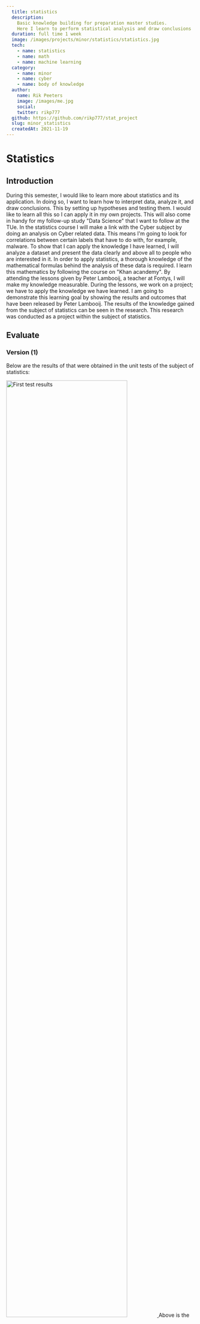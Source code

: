 ```yaml
---
  title: statistics 
  description:
    Basic knowledge building for preparation master studies. 
    Here I learn to perform statistical analysis and draw conclusions
  duration: full time 1 week 
  image: /images/projects/minor/statistics/statistics.jpg
  tech:
    - name: statistics 
    - name: math
    - name: machine learning
  category:
    - name: minor
    - name: cyber
    - name: body of knowledge
  author:
    name: Rik Peeters
    image: /images/me.jpg
    social:
    twitter: rikp777
  github: https://github.com/rikp777/stat_project
  slug: minor_statistics
  createdAt: 2021-11-19
---
```


# Statistics 
## Introduction
During this semester, I would like to learn more about statistics and its application. 
In doing so, I want to learn how to interpret data, analyze it, and draw conclusions. 
This by setting up hypotheses and testing them. I would like to learn all this so I can apply it in my own projects. This will also come in handy for my follow-up study "Data Science" that I want to follow at the TUe. In the statistics course I will make a link with the Cyber subject by doing an analysis on Cyber related data. 
This means I'm going to look for correlations between certain labels that have to do with, for example, malware. To show that I can apply the knowledge I have learned, I will analyze a dataset and present the data clearly and above all to people who are interested in it.
In order to apply statistics, a thorough knowledge of the mathematical formulas behind the analysis of these data is required. I learn this mathematics by following the course on "Khan acandemy". 
By attending the lessons given by Peter Lambooij, a teacher at Fontys, I will make my knowledge measurable. During the lessons, we work on a project; we have to apply the knowledge we have learned. 
I am going to demonstrate this learning goal by showing the results and outcomes that have been released by Peter Lambooij. The results of the knowledge gained from the subject of statistics can be seen in the research. This research was conducted as a project within the subject of statistics. 

## Evaluate
### Version (1)
Below are the results of that were obtained in the unit tests of the subject of statistics: 

<a href="/images/projects/minor/statistics/first_results.png" target="_blank" rel="some text">
  <img width="80%" src="/images/projects/minor/statistics/first_results.png" alt="First test results"/>
</a>
Above is the current status of the unit tests created for the subject of statistics. The unit tests were taken on the Khanacademy platform.  As seen above, all unit tests were passed with a minimum score of 70% or higher.  Since the workload is very high, it was difficult to keep up with all the material that was given each week. Also, the material itself was very difficult and sometimes hard to understand. During these first weeks I learned what the subject of statistics is and when and what it is used for. I also learned what static research is and the formulas that go with it by making hypotheses. 

[Khan academy - statistics-probability](https://www.khanacademy.org/math/statistics-probability)

### Version (2)

In my previous evaluation I showed my results from the beginning to the middle of the course. In this evaluation I have now finished the course and both my project and my khan unit have been evaluated. The given results are shown below:

<a href="/images/projects/minor/statistics/second_results.png" target="_blank" rel="some text">
  <img width="80%" src="/images/projects/minor/statistics/second_results.png" alt="second test results"/>
</a>

<a href="/images/projects/minor/statistics/research_project.png" target="_blank" rel="some text">
  <img width="80%" src="/images/projects/minor/statistics/research_project.png" alt="research project result"/>
</a>

I am very happy that I was able to attend this course. It has taught me a lot and has contributed greatly to the continuation of my studies. Even though I find the formulas difficult to apply within real examples at the moment. The remaining weeks of this minor I want to make these formulas my own so that they are engraved in my brain. 

## Assignments
### Research project

Conduct scientific research by establishing hypotheses, analyzing and concluding. 

The detailed research can be read in the research document an abbreviated version of this with executable code in also obtainable by reading out the Jupiter notebook. 

#### Gibbarish URL makes malware significantly more likely to occur
H0 - There is no correlation between a specific URL construction and a malicious label.

*H0: Gibberish ≠ malicious* 

H1 - There is a correlation between a specific URL construction and a malicious label.

*H1:  Gibberish = malicious*


#### Javascript volume makes malware significantly more likely
H0 - There is no correlation between javascript volume and a malicious label.

*H0: code volume ≠ malicious*

H1 - There is a correlation between javascript volume and a malicious label.

*H1: code volume = malicious*

### Conclusion

#### Javascript volume makes malware significantly more likely

The study showed that there is a causal relationship between the volume of javascript loaded and the likelihood of malicious or a rogue site.  

<a href="/images/projects/minor/statistics/plot.png" target="_blank" rel="some text">
  <img width="50%" src="/images/projects/minor/statistics/plot.png" alt="plot"/>
</a>

| count |     mean |        std |        min |   25% |   50% |   75% |   max |       |
| ----: | -------: | ---------: | ---------: | ----: | ----: | ----: | ----: | ----: |
| label |          |            |            |       |       |       |       |       |
|   bad |   7684.0 | 584.931481 | 156.729323 | 315.0 | 448.2 | 584.1 | 721.8 | 854.1 |
|  good | 336151.0 | 114.667426 |  49.144527 |  30.0 |  72.0 | 114.5 | 157.5 | 199.5 |


***

Recourses: 

- [Drive by download](https://www.kaspersky.com/resource-center/definitions/drive-by-download)

***
# Research 

## Introduction

These days, everyone has had problems with malware, but how does this malware actually get onto a particular PC? In most cases, this is due to a "drive by download" attack. When a victim visits a site, an installation is performed in the background without the user being aware of it. During this research I will investigate whether there is a correlation between malware and a gibberish URL and whether the amount of code that is loaded can have an influence on this. From this research I hope to find a correlation between these domains. Also, this research will address which Supervised machine learning algorithms were applied to achieve a desired result. This includes explaining why a particular algorithm may have a preference on a particular analysis. During this research, I am using the dataset SINGH, AMIT KUMAR (2020), "Dataset of Malicious and Benign Webpages" ; The dataset contains extracted attributes of websites that can be used for classifying web pages as malicious or benign. The dataset also contains raw page content, including JavaScript code, which can be used as unstructured data in machine learning or for extracting further attributes(SINGH, 2020). The purpose of this research is to warn users about links that use a certain structure. Therefore, the research question reads as follows: "Is there a correlation between "drive by download malware" and gibberish URLs and/or the amount of code loaded by the respective web page". During this (correlational) research I will check if I can show a correlation between "drive by download" malware, "gibberish" URL web address and the amount of code also called code volume.

## Context

Today, the likelihood of having encountered malware and, in particular, the "drive by download" type, is increasing. A drive by download exploits vulnerabilities in the browser used by a victim. "Drive by download" website are put online for one purpose only infecting as many computers as possible that visit their web URL. There are three ways to come into contact with this type of malware. Possibility one is the well known phenomenon of fishing where the victim receives an email and is encouraged to click on a redirect button after which the victim is redirected to the malicious website and infected. Possibility two is that the user is tricked into visiting a particular site via fake advertising, usually these sites are taken over or hacked and these advertising sites are abused for malicious purposes without the owner's knowledge. Usually all these sites look harmless. Way three maybe a relevant person receives a link in an email, a text message or a message on social media telling them to check out something interesting on a site. When one opens the page, while enjoying the article or cartoon, the download installs itself on the computer (McAfee, 2012). Is there a correlation between a malware infection and a malicious site code volume. By this we mean how much code the website leaves in. We know what a "drive by download ̈ ıs by definition. Hereby we can conclude that a this malware type can cause a lot of unknowing damage. This research does not explain how a "drive by download" works in the background and the mechanism of this malware type. The overall hypothesis is as follows: with this research we hope to find a correlation between the defined labels.

#### Gibbarish URL maakt de kans op malware aanzienlijk

H0 - Er is geen correlatie tussen een specifiek URL opbouw en een kwaadaardig label.

𝐻0:gibbarishurl≠kwaadaardig

H1 - er is een correlatie tussen een specifieke URL opbouwe en een kwaadaardig label.

𝐻1:gibbarishurl=kwaadaardig

#### Javascript volume maakt de kans op malware aanzienlijk

H0 - Er is geen correlatie tussen javascript volume en een kwaadaardige label.

𝐻0:javascriptvolume≠kwaadaardig

H1 - Er is een correlatie tussen javascript volume en een kwaadaardige label.

𝐻1:javascriptvolume=kwaadaardig

## Hypothesis Testing
To test the hypothesis described above we are first going to prepare our dataset for analysis. We do this by reading the dataset and extracting the necessary labels from the dataset Then we split the data into two groups. A group with malicious web links and a group with benign web links.

Graphs: 

https://github.com/rikp777/stat_project/blob/master/stat_project.ipynb

### Conclusion

#### Javascript volume makes malware significantly more likely

The study showed that there is a causal relationship between the volume of javascript loaded and the likelihood of malicious or a rogue site.  

# Appendix

## Mail contact 
Agreement to attend external classes

To: j.geurts@fontys.nl \
Subject: Attending Tav

Dear, Joris  
I am currently doing the minor in Cyber Security. 
After this minor and graduation I would like to do the pre-master "Data science & ai" at the tue. 
In order to do this pre-master I need to prepare myself well and I need to take a number of courses in my spare time. 
So this is what I am currently doing.

The following courses I need before I can start the pre-master, with an indication of the study load.
These courses consist of:
- Mathematica B - 12 hours a week.
- (1) Linear algebra - 10 hours in the week
- (2) Statistics - 3 hours in the week
- English C1 Cambridge (New 2021) - 3 hours in the week  
  Optional courses: (1) or (2)  
  In addition, I also want to prepare in advance for the courses that will be given during this pre-master, these are for example:
- Logic - 2.5 hours per week
- Data structures - 2.5 hours per week

My question; is it possible to master the above subjects through self-study with the theory as given in the pre-master? 
I have been given the material by students who are currently following the pre-master.

Kind regards,
Rik Peeters
Software Engineering & Cyber  

*- _Through the following email I came into contact with joris geurts.
After personal consultation he has given permission to attend classes related to the tav course.
In doing so, I came into contact with the teachers who teach the tav classes. 
they have guided me and increased my knowledge_
